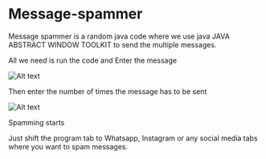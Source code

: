 # Message-spammer
Message spammer is a random java code where 
we use java JAVA ABSTRACT WINDOW TOOLKIT to
send the multiple messages.

All we need is run the code and Enter the message

![Alt text](https://drive.google.com/file/d/18KcQh-i253HryxGsmjvsgx3nU6lKfraY/view?usp=drive_link)

Then enter the number of times the message has to be sent 

![Alt text](https://drive.google.com/file/d/1JsbRlGzvOBicsSjSRmhmLSi3o6ULhX0r/view?usp=drive_link)

Spamming starts

Just shift the program tab  to Whatsapp, Instagram or any social media tabs where you want to spam messages.
